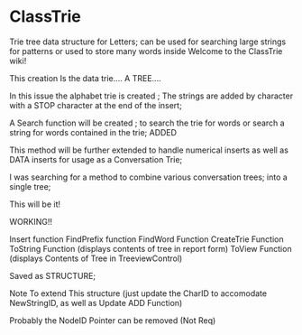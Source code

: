 # ClassTrie
Trie tree data structure for Letters; can be used for searching large strings for patterns or used to store many words inside 
Welcome to the ClassTrie wiki!


This creation Is the data trie.... A TREE....

In this issue the alphabet trie is created ; The strings are added by character with a STOP character at the end of the insert;

A Search function will be created ; to search the trie for words or search a string for words contained in the trie; ADDED

This method will be further extended to handle numerical inserts as well as DATA inserts for usage as a Conversation Trie;

I was searching for a method to combine various conversation trees; into a single tree; 

This will be it!

WORKING!!

Insert function 
FindPrefix function
FindWord Function 
CreateTrie Function 
ToString Function (displays contents of tree in report form)
ToView Function (displays Contents of Tree in TreeviewControl)


Saved as STRUCTURE; 

Note To extend This structure (just update the CharID to accomodate NewStringID, as well as Update ADD Function)

Probably the NodeID Pointer can be removed (Not Req)
